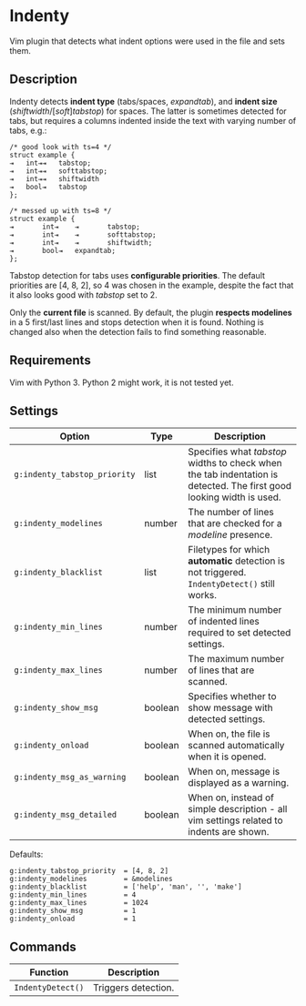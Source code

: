 Indenty
=======

Vim plugin that detects what indent options were used in the file and sets them.

## Description

Indenty detects **indent type** (tabs/spaces, *expandtab*), and **indent size** (*shiftwidth*/[*soft*]*tabstop*) for spaces. The latter is sometimes detected for tabs, but requires a columns indented inside the text with varying number of tabs, e.g.:

```
/* good look with ts=4 */
struct example {
⇥   int⇥⇥   tabstop;
⇥   int⇥⇥   softtabstop;
⇥   int⇥⇥   shiftwidth
⇥   bool⇥   tabstop
};

/* messed up with ts=8 */
struct example {
⇥       int⇥    ⇥       tabstop;
⇥       int⇥    ⇥       softtabstop;
⇥       int⇥    ⇥       shiftwidth;
⇥       bool⇥   expandtab;
};
```

Tabstop detection for tabs uses **configurable priorities**. The default priorities are [4, 8, 2], so 4 was chosen in the example, despite the fact that it also looks good with *tabstop* set to 2.

Only the **current file** is scanned. By default, the plugin **respects modelines** in a 5 first/last lines and stops detection when it is found. Nothing is changed also when the detection fails to find something reasonable.

## Requirements

Vim with Python 3. Python 2 might work, it is not tested yet.

## Settings

 Option                      | Type    | Description
-----------------------------|---------|----------------------------------------
`g:indenty_tabstop_priority` | list    | Specifies what *tabstop* widths to check when the tab indentation is detected. The first good looking width is used.
`g:indenty_modelines`        | number  | The number of lines that are checked for a *modeline* presence.
`g:indenty_blacklist`        | list    | Filetypes for which **automatic** detection is not triggered. `IndentyDetect()` still works.
`g:indenty_min_lines`        | number  | The minimum number of indented lines required to set detected settings.
`g:indenty_max_lines`        | number  | The maximum number of lines that are scanned.
`g:indenty_show_msg`         | boolean | Specifies whether to show message with detected settings.
`g:indenty_onload`           | boolean | When on, the file is scanned automatically when it is opened.
`g:indenty_msg_as_warning`   | boolean | When on, message is displayed as a warning.
`g:indenty_msg_detailed`     | boolean | When on, instead of simple description - all vim settings related to indents are shown.

Defaults:

```
g:indenty_tabstop_priority  = [4, 8, 2]
g:indenty_modelines         = &modelines
g:indenty_blacklist         = ['help', 'man', '', 'make']
g:indenty_min_lines         = 4
g:indenty_max_lines         = 1024
g:indenty_show_msg          = 1
g:indenty_onload            = 1
```

## Commands

 Function         | Description
------------------|-------------------------------------------------------------
`IndentyDetect()` | Triggers detection.

